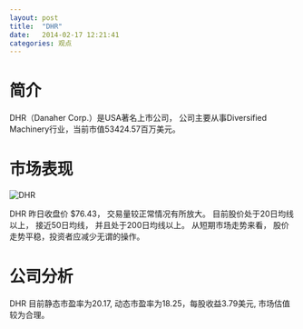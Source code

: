 ```yaml
---
layout: post
title:  "DHR"
date:   2014-02-17 12:21:41
categories: 观点
---
```


# 简介
DHR（Danaher Corp.）是USA著名上市公司，
公司主要从事Diversified Machinery行业，当前市值53424.57百万美元。

# 市场表现

![DHR](http://finviz.com/chart.ashx?t=DHR&ty=c&ta=1&p=d&s=l)

DHR 昨日收盘价 $76.43，
交易量较正常情况有所放大。
目前股价处于20日均线以上，
接近50日均线，
并且处于200日均线以上。
从短期市场走势来看，
股价走势平稳，投资者应减少无谓的操作。

# 公司分析
DHR 目前静态市盈率为20.17, 动态市盈率为18.25，每股收益3.79美元,
市场估值较为合理。
